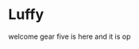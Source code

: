 # Luffy
welcome
gear five is here and it is op 
 
 
     
  
            
                                
                                              
                                                           
                                                                           
                                               
                                         
                            
              
      
 
